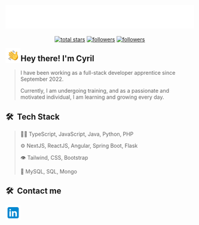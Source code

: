<h3 align="center">
  <img src="./images/name.svg" alt="Cyril Grosjean" />
</h3>
<p align="center">
  <a href="https://github.com/CyrilInCode?tab=repositories&sort=stargazers">
    <img alt="total stars" title="Total stars on GitHub" src="https://custom-icon-badges.demolab.com/github/stars/CyrilInCode?color=C20BAC&style=for-the-badge&labelColor=A30A90&logo=star"/></a>
  <a href="https://github.com/CyrilInCode?tab=followers">
    <img alt="followers" title="Follow me on Github" src="https://custom-icon-badges.demolab.com/github/followers/CyrilInCode?color=C20BAC&labelColor=A30A90&style=for-the-badge&logo=person-add&label=Follow&logoColor=white"/></a>
  <a href="https://github.com/CyrilInCode">
    <img alt="followers" title="Follow me on Github" src="https://custom-icon-badges.demolab.com/github/watchers/CyrilInCode/CyrilInCode?color=C20BAC&labelColor=A30A90&style=for-the-badge&logo=eye&label=visitors&logoColor=white"/></a>
</p>

<img alt="Night Coding" src="./images/Hand%20Wave.gif" width='40' align="left"/><h2>Hey there! I'm Cyril</h2>
> I have been working as a full-stack developer apprentice since September 2022.
 > 
> Currently, I am undergoing training, and as a passionate and motivated individual, I am learning and growing every day.
 > 




## 🛠 &nbsp;Tech Stack

> 👨‍💻 TypeScript, JavaScript, Java, Python, PHP
 > 
> ⚙️ NextJS, ReactJS, Angular, Spring Boot, Flask
 > 
> 👁️ Tailwind, CSS, Bootstrap
 > 
> 💽 MySQL, SQL, Mongo
 >

## 🛠 &nbsp;Contact me

<a href="https://www.linkedin.com/in/cyril-grosjean-7a8ab4231/"><img alt="Night Coding" src="./images/socials/linkedin.svg" width='40' align="left"/></a>




